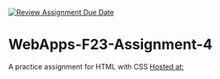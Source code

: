 [![Review Assignment Due Date](https://classroom.github.com/assets/deadline-readme-button-24ddc0f5d75046c5622901739e7c5dd533143b0c8e959d652212380cedb1ea36.svg)](https://classroom.github.com/a/4tKarLeg)
# WebApps-F23-Assignment-4
A practice assignment for HTML with CSS
[Hosted at:](https://github.com/44-563-WebApps-F23/44563-webapps-f23-assignment4-Jonah-14/blob/main/playpart.html)
